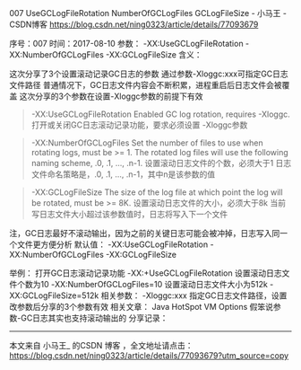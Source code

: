 007 UseGCLogFileRotation NumberOfGCLogFiles GCLogFileSize - 小马王 - CSDN博客 https://blog.csdn.net/ning0323/article/details/77093679

序号：007
时间：2017-08-10
参数：
-XX:UseGCLogFileRotation
-XX:NumberOfGCLogFiles
-XX:GCLogFileSize
含义：

这次分享了3个设置滚动记录GC日志的参数
通过参数-Xloggc:xxx可指定GC日志文件路径
普通情况下，GC日志文件内容会不断积累，进程重启后日志文件会被覆盖
这次分享的3个参数在设置-Xloggc参数的前提下有效


> -XX:UseGCLogFileRotation
Enabled GC log rotation, requires -Xloggc.
打开或关闭GC日志滚动记录功能，要求必须设置 -Xloggc参数

> -XX:NumberOfGCLogFiles
Set the number of files to use when rotating logs, must be >= 1.
The rotated log files will use the following naming scheme, <filename>.0, <filename>.1, ..., <filename>.n-1.
设置滚动日志文件的个数，必须大于1
日志文件命名策略是，<filename>.0, <filename>.1, ..., <filename>.n-1，其中n是该参数的值

> -XX:GCLogFileSize
The size of the log file at which point the log will be rotated, must be >= 8K.
设置滚动日志文件的大小，必须大于8k
当前写日志文件大小超过该参数值时，日志将写入下一个文件

注，GC日志最好不滚动输出，因为之前的关键日志可能会被冲掉，日志写入同一个文件更方便分析
默认值：
-XX:UseGCLogFileRotation
-XX:NumberOfGCLogFiles
-XX:GCLogFileSize

举例：
打开GC日志滚动记录功能
-XX:+UseGCLogFileRotation
设置滚动日志文件个数为10
-XX:NumberOfGCLogFiles=10
设置滚动日志文件大小为512k
-XX:GCLogFileSize=512k
相关参数：
-Xloggc:xxx 指定GC日志文件路径，设置改参数后分享的3个参数有效
相关文章：
Java HotSpot VM Options
假笨说参数-GC日志其实也支持滚动输出的
分享记录：

---------------------

本文来自 小马王_ 的CSDN 博客 ，全文地址请点击：https://blog.csdn.net/ning0323/article/details/77093679?utm_source=copy 